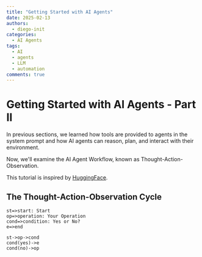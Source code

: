 ```yaml
---
title: "Getting Started with AI Agents"
date: 2025-02-13
authors:
  - diego-init
categories:
  - AI Agents
tags:
  - AI
  - agents
  - LLM
  - automation
comments: true
---
```


# Getting Started with AI Agents - Part II

In previous sections, we learned how tools are provided to agents in the system prompt and how AI agents can reason, plan, and interact with their environment.

Now, we'll examine the AI Agent Workflow, known as Thought-Action-Observation.

This tutorial is inspired by [HuggingFace](https://huggingface.co/learn/agents-course/unit0/introduction).

##  The Thought-Action-Observation Cycle

```flow
st=>start: Start
op=>operation: Your Operation
cond=>condition: Yes or No?
e=>end

st->op->cond
cond(yes)->e
cond(no)->op
```
